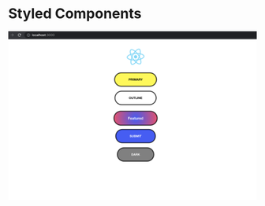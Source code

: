 # Styled Components

![Project](https://github.com/mrhpn/test-react--styled-components/blob/main/public/readme.png)

